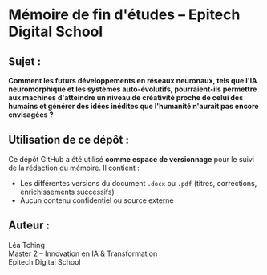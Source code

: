 # Mémoire de fin d'études – Epitech Digital School

## Sujet :
**Comment les futurs développements en réseaux neuronaux, tels que l'IA neuromorphique et les systèmes auto-évolutifs, pourraient-ils permettre aux machines d'atteindre un niveau de créativité proche de celui des humains et générer des idées inédites que l'humanité n'aurait pas encore envisagées ?**

## Utilisation de ce dépôt :
Ce dépôt GitHub a été utilisé **comme espace de versionnage** pour le suivi de la rédaction du mémoire. Il contient :

- Les différentes versions du document `.docx` ou `.pdf` (titres, corrections, enrichissements successifs)
- Aucun contenu confidentiel ou source externe

## Auteur :
Léa Tching  
Master 2 – Innovation en IA & Transformation  
Epitech Digital School
